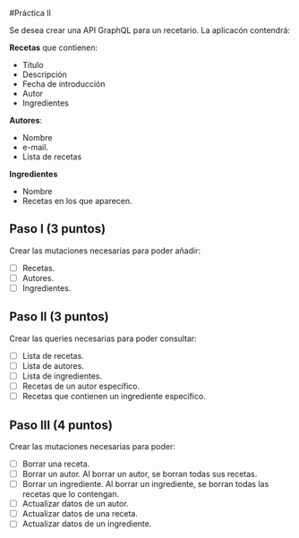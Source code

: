 #Práctica II

Se desea crear una API GraphQL para un recetario. La aplicacón contendrá:

**Recetas** que contienen:
  *  Título
  * Descripción
  * Fecha de introducción
  * Autor
  * Ingredientes

**Autores**:
  * Nombre
  * e-mail.
  * Lista de recetas

**Ingredientes**
  * Nombre
  * Recetas en los que aparecen.


## Paso I (3 puntos)

Crear las mutaciones necesarias para poder añadir:
  - [ ] Recetas.
  - [ ] Autores.
  - [ ] Ingredientes.

## Paso II (3 puntos)

Crear las queries necesarias para poder consultar:
 - [ ] Lista de recetas.
 - [ ] Lista de autores.
 - [ ] Lista de ingredientes.
 - [ ] Recetas de un autor específico.
 - [ ] Recetas que contienen un ingrediente específico.

## Paso III (4 puntos)

Crear las mutaciones necesarias para poder:
 - [ ] Borrar una receta.
 - [ ] Borrar un autor. Al borrar un autor, se borran todas sus recetas.
 - [ ] Borrar un ingrediente. Al borrar un ingrediente, se borran todas las recetas que lo contengan.
 - [ ] Actualizar datos de un autor.
 - [ ] Actualizar datos de una receta.
 - [ ] Actualizar datos de un ingrediente.